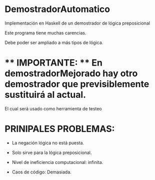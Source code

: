 # DemostradorAutomatico
Implementación en Haskell de un demostrador de lógica preposicional


Este programa tiene muchas carencias.

Debe poder ser ampliado a más tipos de lógica.

# ** IMPORTANTE: ** En demostradorMejorado hay otro demostrador que previsiblemente sustituirá al actual. 
El cual será usado como herramienta de testeo

# PRINIPALES PROBLEMAS:

- La negación lógica no está puesta.

- Solo sirve para la lógica preposicional.

- Nivel de ineficiencia computacional: infinita.

- Caos de código: Demasiada.
